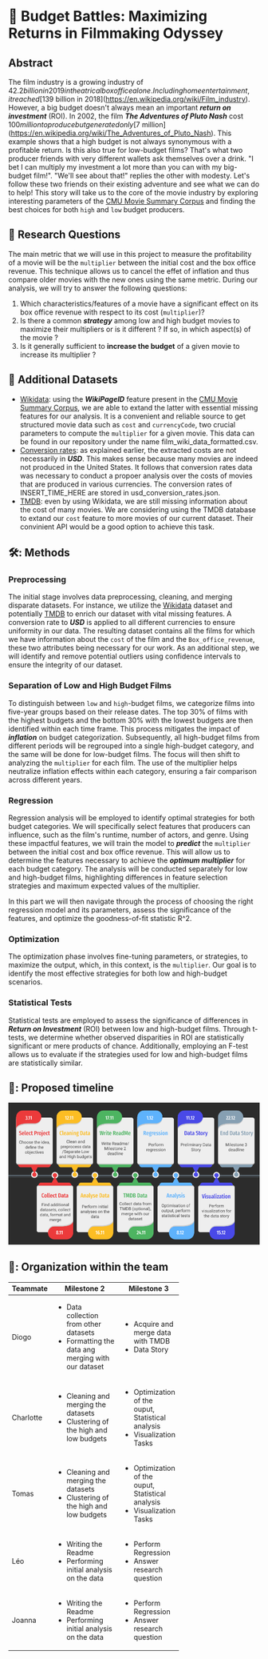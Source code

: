 # :movie_camera: Budget Battles: Maximizing Returns in Filmmaking Odyssey

## Abstract
The film industry is a growing industry of $42.2 billion in 2019 in theatrical box office alone. Including home entertainment, it reached [$139 billion in 2018](https://en.wikipedia.org/wiki/Film_industry). However, a big budget doesn't always mean an important ***return on investment*** (ROI). In 2002, the film ***The Adventures of Pluto Nash*** cost $100 million to produce but generated only [$7 million](https://en.wikipedia.org/wiki/The_Adventures_of_Pluto_Nash). This example shows that a high budget is not always synonymous with a profitable return. Is this also true for low-budget films? That's what two producer friends with very different wallets ask themselves over a drink. "I bet I can multiply my investment a lot more than you can with my big-budget film!". "We'll see about that!" replies the other with modesty. Let's follow these two friends on their existing adventure and see what we can do to help! This story will take us to the core of the movie industry by exploring interesting parameters of the [CMU Movie Summary Corpus](http://www.cs.cmu.edu/~ark/personas/) and finding the best choices for both `high` and `low` budget producers.

## :thought_balloon: Research Questions
The main metric that we will use in this project to measure the profitability of a movie will be the `multiplier` between the initial cost and the box office revenue. This technique allows us to cancel the effet of inflation and thus compare older movies with the new ones using the same metric. During our analysis, we will try to answer the following questions:
1. Which characteristics/features of a movie have a significant effect on its box office revenue with respect to its cost (`multiplier`)?
2. Is there a common ***strategy*** among low and high budget movies to maximize their multipliers or is it different ? If so, in which aspect(s) of the movie ?
3. Is it generally sufficient to **increase the budget** of a given movie to increase its multiplier ?

## :file_folder: Additional Datasets
* [Wikidata](https://www.wikidata.org/wiki/Wikidata:Main_Page?uselang=fr): using the ***WikiPageID*** feature present in the [CMU Movie Summary Corpus](http://www.cs.cmu.edu/~ark/personas/), we are able to extand the latter with essential missing features for our analysis. It is a convenient and reliable source to get structured movie data such as `cost` and `currencyCode`, two crucial parameters to compute the `multiplier` for a given movie. This data can be found in our repository under the name film_wiki_data_formatted.csv.
* [Conversion rates](ADD_SOURCE_HERE): as explained earlier, the extracted costs are not necessarily in ***USD***. This makes sense because many movies are indeed not produced in the United States. It follows that conversion rates data was necessary to conduct a propoer analysis over the costs of movies that are produced in various currencies. The conversion rates of INSERT_TIME_HERE are stored in usd_conversion_rates.json.
* [TMDB](https://www.themoviedb.org/): even by using Wikidata, we are still missing information about the cost of many movies. We are considering using the TMDB database to extand our `cost` feature to more movies of our current dataset. Their convinient API would be a good option to achieve this task.

## 🛠️: Methods

### Preprocessing

The initial stage involves data preprocessing, cleaning, and merging disparate datasets. For instance, we utilize the [Wikidata](https://www.wikidata.org/wiki/Wikidata:Main_Page?uselang=fr) dataset and potentially [TMDB](https://www.themoviedb.org/) to enrich our dataset with vital missing features. A conversion rate to ***USD*** is applied to all different currencies to ensure uniformity in our data. The resulting dataset contains all the films for which we have information about the `cost` of the film and the `Box_office_revenue`, these two attributes being necessary for our work.
As an additional step, we will identify and remove potential outliers using confidence intervals to ensure the integrity of our dataset.

### Separation of Low and High Budget Films

To distinguish between `low` and `high`-budget films, we categorize films into five-year groups based on their release dates. The top 30% of films with the highest budgets and the bottom 30% with the lowest budgets are then identified within each time frame. This process mitigates the impact of ***inflation*** on budget categorization. Subsequently, all high-budget films from different periods will be regrouped into a single high-budget category, and the same will be done for low-budget films. The focus will then shift to analyzing the `multiplier` for each film. The use of the multiplier helps neutralize inflation effects within each category, ensuring a fair comparison across different years. 

### Regression

Regression analysis will be employed to identify optimal strategies for both budget categories. We will specifically select features that producers can influence, such as the film's runtime, number of actors, and genre. Using these impactful features, we will train the model to ***predict*** the `multiplier` between the initial cost and box office revenue. This will allow us to determine the features necessary to achieve the ***optimum multiplier*** for each budget category. The analysis will be conducted separately for low and high-budget films, highlighting differences in feature selection strategies and maximum expected values of the multiplier. 

In this part we will then navigate through the process of choosing the right regression model and its parameters, assess the significance of the features, and optimize the goodness-of-fit statistic R^2.

### Optimization 
The optimization phase involves fine-tuning parameters, or strategies, to maximize the output, which, in this context, is the `multiplier`. Our goal is to identify the most effective strategies for both low and high-budget scenarios.


### Statistical Tests

Statistical tests are employed to assess the significance of differences in ***Return on Investment*** (ROI) between low and high-budget films. Through t-tests, we determine whether observed disparities in ROI are statistically significant or mere products of chance. Additionally, employing an F-test allows us to evaluate if the strategies used for low and high-budget films are statistically similar.



## 📆: Proposed timeline
![Alt text](timeline_m2&3.png)

## 🤝: Organization within the team
<table class="tg" style="table-layout: fixed; width: 342px">
<colgroup>
<col style="width: 16px">
<col style="width: 180px">
</colgroup>
<thead>
  <tr>
    <th class="tg-0lax">Teammate</th>
    <th class="tg-0lax">Milestone 2</th>
    <th class="tg-0lax">Milestone 3</th>
  </tr>
</thead>
<tbody>
  <tr>
    <td class="tg-0lax">Diogo</td>
    <td>
        <ul>
            <li>Data collection from other datasets</li>
            <li>Formatting the data ang merging with our dataset</li>
        </ul>
    </td>
    <td>
        <ul>
            <li>Acquire and merge data with TMDB </li>
            <li>Data Story</li>
        </ul>
    </td>
  </tr>
  <tr>
    <td class="tg-0lax">Charlotte</td>
    <td>
        <ul>
            <li>Cleaning and merging the datasets</li>
            <li>Clustering of the high and low budgets</li>
        </ul>
    </td>
    <td>
        <ul>
            <li>Optimization of the ouput, Statistical analysis</li>
            <li>Visualization Tasks</li>
        </ul>
    </td>
  </tr>
  <tr>
    <td class="tg-0lax">Tomas</td>
    <td>
        <ul>
            <li>Cleaning and merging the datasets</li>
            <li>Clustering of the high and low budgets</li>
        </ul>
    </td>
    <td>
        <ul>
            <li>Optimization of the ouput, Statistical analysis</li>
            <li>Visualization Tasks</li>
        </ul>
    </td>
  </tr>
  <tr>
    <td class="tg-0lax">Léo</td>
    <td>
        <ul>
            <li>Writing the Readme</li>
            <li>Performing initial analysis on the data</li>
        </ul>
    </td>
    <td>
        <ul>
            <li>Perform Regression</li>
            <li>Answer research question</li>
        </ul>
    </td>
  </tr>
  <tr>
    <td class="tg-0lax">Joanna</td>
    <td>
        <ul>
            <li>Writing the Readme</li>
            <li>Performing initial analysis on the data</li>
        </ul>
    </td>
    <td>
        <ul>
            <li>Perform Regression</li>
            <li>Answer research question</li>
        </ul>
    </td>
  </tr>
</tbody>
</table>